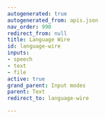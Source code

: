 ```yaml
---
autogenerated: true
autogenerated_from: apis.json
nav_order: 990
redirect_from: null
title: Language Wire
id: language-wire
inputs:
- speech
- text
- file
active: true
grand_parent: Input modes
parent: Text
redirect_to: language-wire

---
```


